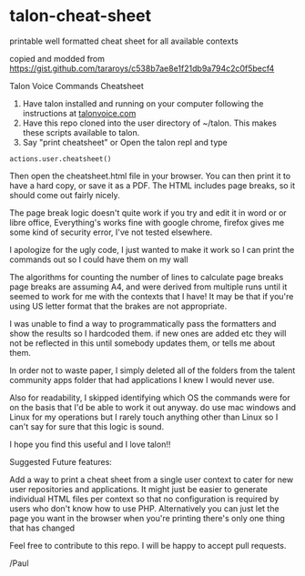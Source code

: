 # talon-cheat-sheet
printable well formatted cheat sheet for all available contexts

copied and modded from https://gist.github.com/tararoys/c538b7ae8e1f21db9a794c2c0f5becf4

Talon Voice Commands Cheatsheet


1. Have talon installed and running on your computer following the instructions at [talonvoice.com](https://talonvoice.com/docs/index.html#getting-started)
2. Have this repo cloned  into the user directory of ~/talon.  This makes these scripts available to talon.
3. Say "print cheatsheet" or Open the talon repl and type

```
actions.user.cheatsheet()
```

Then open the cheatsheet.html file in your browser.  You can then print it to have a hard copy, or save it as a PDF.
The HTML includes page breaks, so it should come out fairly nicely.

The page break logic doesn't quite work if you try and edit it in word or or libre office, 
Everything's works fine with  google chrome,  firefox gives me some kind of security error,  I've not tested elsewhere.

I apologize for the ugly code, I just wanted to make it work so I can print the commands out so I could have them on my wall

The algorithms for  counting the number of lines to calculate page breaks page breaks are assuming A4,
and were derived from multiple runs until it seemed to work for me with the contexts that I have!
It may be that if you're using US letter format that the brakes are not appropriate.

 I was unable to find a way to programmatically pass the formatters and show the results so I hardcoded them.
 if new ones are added etc they will not be reflected in this until somebody updates them,  or tells me about them.



In order not to waste paper,  I simply deleted all of the folders from the talent community apps folder  that had applications I knew I would never use.

Also for readability,  I  skipped identifying which OS the commands were for on the basis that  I'd be able to work it out anyway.
 do use mac windows and Linux for my operations but I rarely touch anything other than Linux so I can't say for sure that  this logic is sound.

I hope you find this useful and I love talon!!



Suggested Future features:

Add a way to print a  cheat sheet from a single user context to cater for new user repositories and applications.
It might just be easier to generate individual HTML files per context so that no configuration is required  by users who don't know how to use PHP.
Alternatively you can  just let the page you want in the browser when you're printing there's only one thing  that has changed

Feel free to contribute to this repo.  I will be happy to accept pull requests.

/Paul
